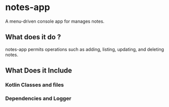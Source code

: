 # notes-app
A menu-driven console app for manages notes.

## What does it do ?
notes-app permits operations such as adding, listing, updating, and deleting notes.

## What Does it Include
### Kotlin Classes and files
### Dependencies and Logger
